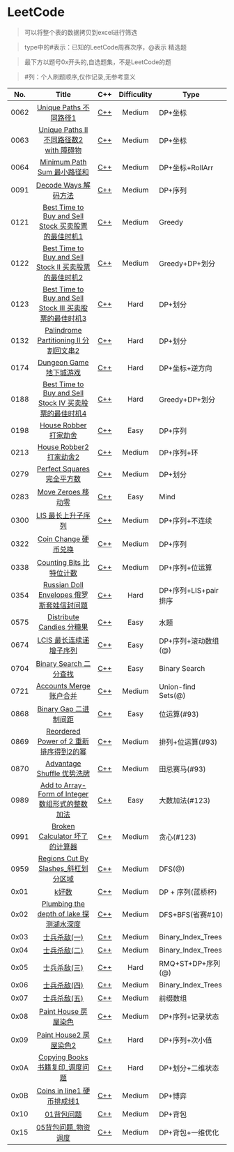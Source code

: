 LeetCode
========
>可以将整个表的数据拷贝到excel进行筛选

>type中的#表示：已知的LeetCode周赛次序，@表示 精选题

>最下方以题号0x开头的,自选题集，不是LeetCode的题

>#列：个人刷题顺序,仅作记录,无参考意义

No.  | Title  | C++  | Difficulity | Type 
---- |:-----:| ------  |:------:| --------  
0062  | [Unique Paths 不同路径1](https://leetcode-cn.com/problems/unique-paths/) | [C++](https://github.com/306714577/LeetCode/blob/master/src/0062.Unique%20Paths%20%E4%B8%8D%E5%90%8C%E8%B7%AF%E5%BE%841.cpp)  | Medium | DP+坐标
0063  | [Unique Paths II 不同路径数2 with 障碍物](https://leetcode-cn.com/problems/unique-paths-ii/) | [C++](https://github.com/306714577/LeetCode/blob/master/src/0063.Unique%20Paths%20II%20%E4%B8%8D%E5%90%8C%E8%B7%AF%E5%BE%84%E6%95%B02%20with%20%E9%9A%9C%E7%A2%8D%E7%89%A9.cpp)  | Medium | DP+坐标
0064  | [Minimum Path Sum 最小路径和](https://leetcode-cn.com/problems/minimum-path-sum/) | [C++](https://github.com/306714577/LeetCode/blob/master/src/0064.Minimum%20Path%20Sum%20%E6%9C%80%E5%B0%8F%E8%B7%AF%E5%BE%84%E5%92%8C.cpp)  | Medium | DP+坐标+RollArr
0091  | [Decode Ways 解码方法](https://leetcode-cn.com/problems/decode-ways/) | [C++](https://github.com/306714577/LeetCode/blob/master/src/0091.Decode%20Ways%20%E8%A7%A3%E7%A0%81%E6%96%B9%E6%B3%95%E6%95%B0.cpp)  | Medium | DP+序列
0121  | [Best Time to Buy and Sell Stock 买卖股票的最佳时机1](https://leetcode-cn.com/problems/best-time-to-buy-and-sell-stock/) | [C++](https://github.com/306714577/LeetCode/blob/master/src/0121.Best%20Time%20to%20Buy%20and%20Sell%20Stock%20%E4%B9%B0%E5%8D%96%E8%82%A1%E7%A5%A8%E7%9A%84%E6%9C%80%E4%BD%B3%E6%97%B6%E6%9C%BA1.cpp)  | Medium | Greedy
0122  | [Best Time to Buy and Sell Stock II 买卖股票的最佳时机2](https://leetcode-cn.com/problems/best-time-to-buy-and-sell-stock-ii/) | [C++](https://github.com/306714577/LeetCode/blob/master/src/0122.Best%20Time%20to%20Buy%20and%20Sell%20Stock%20II%E4%B9%B0%E5%8D%96%E8%82%A1%E7%A5%A8%E7%9A%84%E6%9C%80%E4%BD%B3%E6%97%B6%E6%9C%BA2.cpp)  | Medium | Greedy+DP+划分
0123  | [Best Time to Buy and Sell Stock III 买卖股票的最佳时机3](https://leetcode-cn.com/problems/best-time-to-buy-and-sell-stock-iii/) | [C++](https://github.com/306714577/LeetCode/blob/master/src/0123.Best%20Time%20to%20Buy%20and%20Sell%20Stock%20III%E4%B9%B0%E5%8D%96%E8%82%A1%E7%A5%A8%E7%9A%84%E6%9C%80%E4%BD%B3%E6%97%B6%E6%9C%BA3.cpp)  | Hard | DP+划分
0132  | [Palindrome Partitioning II 分割回文串2](https://leetcode-cn.com/problems/palindrome-partitioning-ii/) | [C++](https://github.com/306714577/LeetCode/blob/master/src/0132.Palindrome%20Partitioning%20II%20%E5%88%86%E5%89%B2%E5%9B%9E%E6%96%87%E4%B8%B22.cpp)  | Hard | DP+划分
0174  | [Dungeon Game 地下城游戏](https://leetcode-cn.com/problems/dungeon-game/) | [C++](https://github.com/306714577/LeetCode/blob/master/src/0174.Dungeon%20Game%20%E5%9C%B0%E4%B8%8B%E5%9F%8E%E6%B8%B8%E6%88%8F.cpp)  | Hard | DP+坐标+逆方向
0188  | [Best Time to Buy and Sell Stock IV 买卖股票的最佳时机4](https://leetcode-cn.com/problems/best-time-to-buy-and-sell-stock-iv/) | [C++](https://github.com/306714577/LeetCode/blob/master/src/0188.Best%20Time%20to%20Buy%20and%20Sell%20Stock%20IV%E4%B9%B0%E5%8D%96%E8%82%A1%E7%A5%A8%E7%9A%84%E6%9C%80%E4%BD%B3%E6%97%B6%E6%9C%BA4.cpp)  | Hard | Greedy+DP+划分
0198  | [House Robber 打家劫舍](https://leetcode-cn.com/problems/house-robber/) | [C++](https://github.com/306714577/LeetCode/blob/master/src/0198.House%20Robber%20%E6%89%93%E5%AE%B6%E5%8A%AB%E8%88%8D.cpp)  | Easy | DP+序列
0213  | [House Robber2 打家劫舍2](https://leetcode-cn.com/problems/house-robber-ii/) | [C++](https://github.com/306714577/LeetCode/blob/master/src/0213.House%20Robber%20II%20%E6%89%93%E5%AE%B6%E5%8A%AB%E8%88%8D.cpp)  | Medium | DP+序列+环
0279  | [Perfect Squares 完全平方数](https://leetcode-cn.com/problems/perfect-squares/) | [C++](https://github.com/306714577/LeetCode/blob/master/src/0279.Perfect%20Squares%20%E5%AE%8C%E5%85%A8%E5%B9%B3%E6%96%B9%E6%95%B0.cpp)  | Medium | DP+划分
0283  | [Move Zeroes 移动零](https://leetcode-cn.com/problems/move-zeroes/) | [C++](https://github.com/306714577/LeetCode/blob/master/src/0283.Move%20Zeroes%20%E7%A7%BB%E5%8A%A8%E9%9B%B6.cpp)  | Easy | Mind
0300  |  [LIS 最长上升子序列](https://leetcode-cn.com/problems/longest-increasing-subsequence/) | [C++](https://github.com/306714577/LeetCode/blob/master/src/0300.LIS%20%E6%9C%80%E9%95%BF%E4%B8%8A%E5%8D%87%E5%AD%90%E5%BA%8F%E5%88%97.cpp)  | Medium | DP+序列+不连续
0322  | [Coin Change 硬币兑换](https://leetcode-cn.com/problems/coin-change/) | [C++](https://github.com/306714577/LeetCode/blob/master/src/0322.Coin%20Change%20%E7%A1%AC%E5%B8%81%E5%85%91%E6%8D%A2.cpp)  | Medium | DP+序列
0338  | [Counting Bits 比特位计数](https://leetcode-cn.com/problems/counting-bits/comments/) | [C++](https://github.com/306714577/LeetCode/blob/master/src/0338.Counting%20Bits%20%E6%AF%94%E7%89%B9%E4%BD%8D%E8%AE%A1%E6%95%B0.cpp)  | Medium | DP+序列+位运算
0354  | [Russian Doll Envelopes 俄罗斯套娃信封问题](https://leetcode-cn.com/problems/russian-doll-envelopes/) | [C++](https://github.com/306714577/LeetCode/blob/master/src/0354.%20Russian%20Doll%20Envelopes%20%E4%BF%84%E7%BD%97%E6%96%AF%E5%A5%97%E5%A8%83%E4%BF%A1%E5%B0%81%E9%97%AE%E9%A2%98.cpp)  | Hard | DP+序列+LIS+pair排序
0575  | [Distribute Candies 分糖果](https://leetcode-cn.com/problems/distribute-candies/) | [C++](https://github.com/306714577/LeetCode/blob/master/src/0575.Distribute%20Candies%20%E5%88%86%E7%B3%96%E6%9E%9C.cpp)  | Easy | 水题
0674  | [LCIS 最长连续递增子序列](https://leetcode-cn.com/problems/longest-continuous-increasing-subsequence/) | [C++](https://github.com/306714577/LeetCode/blob/master/src/0674.Longest%20Continuous%20Increasing%20Subsequence%E6%9C%80%E9%95%BF%E8%BF%9E%E7%BB%AD%E9%80%92%E5%A2%9E%E5%BA%8F%E5%88%97.cpp)  | Easy | DP+序列+滚动数组(@)
0704  | [Binary Search 二分查找](https://leetcode-cn.com/problems/binary-search/) | [C++](https://github.com/306714577/LeetCode/blob/master/src/0704.Binary%20Search%20%E4%BA%8C%E5%88%86%E6%9F%A5%E6%89%BE.cpp)  | Easy | Binary Search
0721  | [Accounts Merge 账户合并](https://leetcode-cn.com/problems/accounts-merge/) | [C++](https://github.com/306714577/LeetCode/blob/master/src/0721.Accounts%20Merge%E8%B4%A6%E6%88%B7%E5%90%88%E5%B9%B6.cpp)  | Medium | Union-find Sets(@)
0868  | [Binary Gap 二进制间距](https://leetcode-cn.com/problems/binary-gap/) | [C++](https://github.com/306714577/LeetCode/blob/master/src/0868.%E4%BA%8C%E8%BF%9B%E5%88%B6%E9%97%B4%E8%B7%9D.cpp)  | Easy | 位运算(#93)
0869  | [Reordered Power of 2 重新排序得到2的幂](https://leetcode-cn.com/problems/reordered-power-of-2/comments/) | [C++](https://github.com/306714577/LeetCode/blob/master/src/0869.Reordered%20Power%20of%202%20%E9%87%8D%E6%96%B0%E6%8E%92%E5%BA%8F%E5%BE%97%E5%88%B02%E7%9A%84%E5%B9%82.cpp)  | Medium | 排列+位运算(#93)
0870  | [Advantage Shuffle 优势洗牌](https://leetcode-cn.com/problems/advantage-shuffle/) | [C++](https://github.com/306714577/LeetCode/blob/master/src/0870.Advantage%20Shuffle%20%E4%BC%98%E5%8A%BF%E6%B4%97%E7%89%8C.cpp)  | Medium | 田忌赛马(#93)
0989  | [Add to Array-Form of Integer 数组形式的整数加法](https://leetcode-cn.com/problems/add-to-array-form-of-integer/) | [C++](https://github.com/306714577/LeetCode/blob/master/src/0989.Add%20to%20Array-Form%20of%20Integer%20%E6%95%B0%E7%BB%84%E5%BD%A2%E5%BC%8F%E7%9A%84%E6%95%B4%E6%95%B0%E5%8A%A0%E6%B3%95.cpp)  | Easy | 大数加法(#123)
0991  | [Broken Calculator 坏了的计算器](https://leetcode-cn.com/problems/broken-calculator/) | [C++](https://github.com/306714577/LeetCode/blob/master/src/0991.Broken%20Calculator%20%E5%9D%8F%E4%BA%86%E7%9A%84%E8%AE%A1%E7%AE%97%E5%99%A8.cpp)  | Medium | 贪心(#123)
0959  | [Regions Cut By Slashes_斜杠划分区域](https://leetcode-cn.com/problems/regions-cut-by-slashes/) | [C++](https://github.com/306714577/LeetCode/blob/master/src/0959.Regions%20Cut%20By%20Slashes_%E6%96%9C%E6%9D%A0%E5%88%92%E5%88%86%E5%8C%BA%E5%9F%9F.cpp) | Medium  | DFS(@)
0x01  | [k好数](https://blog.csdn.net/qq_39913187/article/details/87219731) | [C++](https://github.com/306714577/LeetCode/blob/master/src/0x01.k%E5%A5%BD%E6%95%B0.cpp) | Medium  | DP + 序列(蓝桥杯)
0x02  | [Plumbing the depth of lake 探测湖水深度](http://210.43.24.243/problem.php?cid=1042&pid=6) | [C++](https://github.com/306714577/LeetCode/blob/master/src/0x02.Plumbing%20the%20depth%20of%20lake%20%E6%8E%A2%E6%B5%8B%E6%B9%96%E6%B0%B4%E6%B7%B1%E5%BA%A6.cpp) | Medium  | DFS+BFS(省赛#10)
0x03  | [士兵杀敌(一)](http://nyoj.top/problem/108) | [C++](https://github.com/306714577/LeetCode/blob/master/src/0x03.%E5%A3%AB%E5%85%B5%E6%9D%80%E6%95%8C(%E4%B8%80).cpp) | Medium  | Binary_Index_Trees
0x04  | [士兵杀敌(二)](http://210.43.24.243/problem.php?id=1880) | [C++](https://github.com/306714577/LeetCode/blob/master/src/0x04.%E5%A3%AB%E5%85%B5%E6%9D%80%E6%95%8C(%E4%BA%8C).cpp) | Medium  | Binary_Index_Trees
0x05  | [士兵杀敌(三)](http://210.43.24.243/problem.php?id=1883) | [C++](https://github.com/306714577/LeetCode/blob/master/src/0x05.%E5%A3%AB%E5%85%B5%E6%9D%80%E6%95%8C(%E4%B8%89).cpp) | Hard  | RMQ+ST+DP+序列(@)
0x06  | [士兵杀敌(四)](http://210.43.24.243/problem.php?id=1886) | [C++](https://github.com/306714577/LeetCode/blob/master/src/0x06.%E5%A3%AB%E5%85%B5%E6%9D%80%E6%95%8C(%E5%9B%9B).cpp) | Medium  | Binary_Index_Trees
0x07  | [士兵杀敌(五)](http://210.43.24.243/problem.php?id=1937) | [C++](https://github.com/306714577/LeetCode/blob/master/src/0x07.%E5%A3%AB%E5%85%B5%E6%9D%80%E6%95%8C(%E4%BA%94).cpp) | Medium  | 前缀数组
0x08  | [Paint House 房屋染色](https://www.lintcode.com/problem/paint-house/description) | [C++](https://github.com/306714577/LeetCode/blob/master/src/0x08.Paint%20House%20%E6%88%BF%E5%B1%8B%E6%9F%93%E8%89%B2.cpp) | Medium  | DP+序列+记录状态
0x09  | [Paint House2 房屋染色2](https://www.lintcode.com/problem/paint-house-ii/description) | [C++](https://github.com/306714577/LeetCode/blob/master/src/0x09.Paint%20House2%20%E6%88%BF%E5%B1%8B%E6%9F%93%E8%89%B22.cpp) | Hard  | DP+序列+次小值
0x0A  | [Copying Books 书籍复印_调度问题](https://www.lintcode.com/) | [C++](https://github.com/306714577/LeetCode/blob/master/src/0x0A.Copying%20Books%20%E4%B9%A6%E7%B1%8D%E5%A4%8D%E5%8D%B0%E3%80%81%E8%B0%83%E5%BA%A6%E9%97%AE%E9%A2%98.cpp) | Hard  | DP+划分+二维状态
0x0B  | [Coins in line1 硬币排成线1](https://www.lintcode.com/problem/coins-in-a-line/description) | [C++](https://github.com/306714577/LeetCode/blob/master/src/0x0B.%E7%A1%AC%E5%B8%81%E6%8E%92%E6%88%90%E7%BA%BF.cpp) | Medium  | DP+博弈
0x10  | [01背包问题](https://www.lintcode.com/problem/backpack/description) | [C++](https://github.com/306714577/LeetCode/blob/master/src/0x10.01%E8%83%8C%E5%8C%85%E9%97%AE%E9%A2%98.cpp) | Medium  | DP+背包
0x15  | [05背包问题_物资调度](http://nyoj.top/problem/1249) | [C++](https://github.com/306714577/LeetCode/blob/master/src/0x15.05%E8%83%8C%E5%8C%85%E9%97%AE%E9%A2%98_%E7%89%A9%E8%B5%84%E8%B0%83%E5%BA%A6.cpp) | Medium  | DP+背包+一维优化
